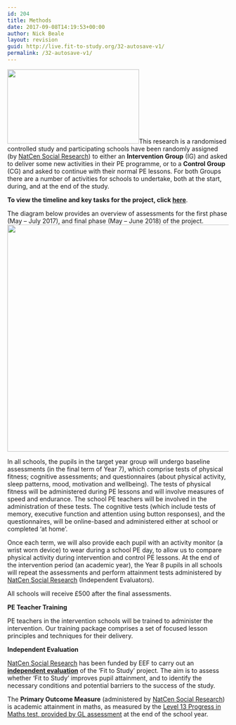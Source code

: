 ```yaml
---
id: 204
title: Methods
date: 2017-09-08T14:19:53+00:00
author: Nick Beale
layout: revision
guid: http://live.fit-to-study.org/32-autosave-v1/
permalink: /32-autosave-v1/
---
```

[<img class="wp-image-441 size-medium alignleft" src="https://i2.wp.com/www.fit-to-study.org/wp-content/uploads/2017/03/blur_edges3.jpg?resize=300%2C169&#038;ssl=1" alt="" width="300" height="169" data-recalc-dims="1" />](https://www.fit-to-study.org/blur_edges3/)This research is a randomised controlled study and participating schools have been randomly assigned (by [NatCen Social Research](http://natcen.ac.uk/taking-part/studies-in-field/fit-to-study/about/)) to either an **Intervention Group** (IG) and asked to deliver some new activities in their PE programme, or to a **Control Group** (CG) and asked to continue with their normal PE lessons. For both Groups there are a number of activities for schools to undertake, both at the start, during, and at the end of the study.

**To view the timeline and key tasks for the project, click [here](https://www.fit-to-study.org/wp-content/uploads/2017/05/FlowChart_update_15-5-2017.pdf)**.

The diagram below provides an overview of assessments for the first phase (May &#8211; July 2017), and final phase (May &#8211; June 2018) of the project. [<img class="alignnone wp-image-993 size-large" src="https://i0.wp.com/www.fit-to-study.org/wp-content/uploads/2017/05/AssessmentsOverview_201617_v2.jpg?resize=1024%2C516&#038;ssl=1" alt="" width="1024" height="516" srcset="https://i0.wp.com/www.fit-to-study.org/wp-content/uploads/2017/05/AssessmentsOverview_201617_v2.jpg?resize=1024%2C516&ssl=1 1024w, https://i0.wp.com/www.fit-to-study.org/wp-content/uploads/2017/05/AssessmentsOverview_201617_v2.jpg?resize=300%2C151&ssl=1 300w, https://i0.wp.com/www.fit-to-study.org/wp-content/uploads/2017/05/AssessmentsOverview_201617_v2.jpg?resize=768%2C387&ssl=1 768w" sizes="(max-width: 1000px) 100vw, 1000px" data-recalc-dims="1" />](https://i0.wp.com/www.fit-to-study.org/wp-content/uploads/2017/05/AssessmentsOverview_201617_v2.jpg?ssl=1)

In all schools, the pupils in the target year group will undergo baseline assessments (in the final term of Year 7), which comprise tests of physical fitness; cognitive assessments; and questionnaires (about physical activity, sleep patterns, mood, motivation and wellbeing). The tests of physical fitness will be administered during PE lessons and will involve measures of speed and endurance. The school PE teachers will be involved in the administration of these tests. The cognitive tests (which include tests of memory, executive function and attention using button responses), and the questionnaires, will be online-based and administered either at school or completed &#8216;at home&#8217;.

Once each term, we will also provide each pupil with an activity monitor (a wrist worn device) to wear during a school PE day, to allow us to compare physical activity during intervention and control PE lessons. At the end of the intervention period (an academic year), the Year 8 pupils in all schools will repeat the assessments and perform attainment tests administered by [NatCen Social Research](http://natcen.ac.uk/taking-part/studies-in-field/fit-to-study/about/) (Independent Evaluators).

All schools will receive £500 after the final assessments.

**PE Teacher Training**

PE teachers in the intervention schools will be trained to administer the intervention. Our training package comprises a set of focused lesson principles and techniques for their delivery.

**Independent Evaluation**

[NatCen Social Research](http://natcen.ac.uk/taking-part/studies-in-field/fit-to-study/about/) has been funded by EEF to carry out an [**independent evaluation**](https://www.fit-to-study.org/independent-evaluation/) of the &#8216;Fit to Study&#8217; project. The aim is to assess whether &#8216;Fit to Study&#8217; improves pupil attainment, and to identify the necessary conditions and potential barriers to the success of the study.

The **Primary Outcome Measure** (administered by [NatCen Social Research](http://natcen.ac.uk/taking-part/studies-in-field/fit-to-study/about/)) is academic attainment in maths, as measured by the [Level 13 Progress in Maths test, provided by GL assessment](https://www.gl-assessment.co.uk/media/1382/ptseries_assessment_overview.pdf) at the end of the school year.